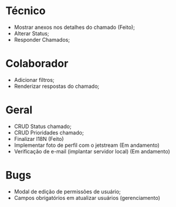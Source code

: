 # Técnico

-   Mostrar anexos nos detalhes do chamado (Feito);
-   Alterar Status;
-   Responder Chamados;

# Colaborador

-   Adicionar filtros;
-   Renderizar respostas do chamado;

# Geral

-   CRUD Status chamado;
-   CRUD Prioridades chamado;
-   Finalizar I18N (Feito)
-   Implementar foto de perfil com o jetstream (Em andamento)
-   Verificação de e-mail (implantar servidor local) (Em andamento)

# Bugs

-   Modal de edição de permissões de usuário;
-   Campos obrigatórios em atualizar usuários (gerenciamento)
